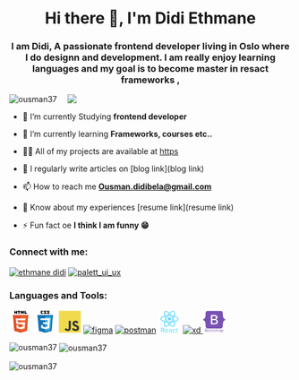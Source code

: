 <h1 align="center">Hi there  👋,  I'm Didi Ethmane</h1>
<h3 align="center">I am Didi,  A passionate frontend developer living in Oslo  where I do  designn and development.  I am really enjoy learning languages and my  goal is to become master in resact  frameworks , </h3>


<img align="right" width="400" src="https://external-content.duckduckgo.com/iu/?u=https%3A%2F%2Fi.pinimg.com%2Foriginals%2F54%2Fe3%2F7d%2F54e37d8074ebcde1d96c77d7b2a7f310.gif&f=1&nofb=1&ipt=55747f7ebe06f0f1f9a61d4b4132218953a0746e10c97ec84cc6c5b8f1aa6ac9&ipo=images">


<p align="left"> <img src="https://komarev.com/ghpvc/?username=ousman37&label=Profile%20views&color=0e75b6&style=flat" alt="ousman37" /> </p>

- 🔭 I’m currently Studying **frontend developer**

- 🌱 I’m currently learning **Frameworks, courses etc..**

- 👨‍💻 All of my projects are available at [https](https)

- 📝 I regularly write articles on [blog link](blog link)

- 📫 How to reach me **Ousman.didibela@gmail.com**

- 📄 Know about my experiences [resume link](resume link)

- ⚡ Fun fact oe **I think I am funny 😁**

<h3 align="left">Connect with me:</h3>
<p align="left">
<a href="https://linkedin.com/in/ethmane didi" target="blank"><img align="center" src="https://raw.githubusercontent.com/rahuldkjain/github-profile-readme-generator/master/src/images/icons/Social/linked-in-alt.svg" alt="ethmane didi" height="30" width="40" /></a>
<a href="https://instagram.com/palett_ui_ux" target="blank"><img align="center" src="https://raw.githubusercontent.com/rahuldkjain/github-profile-readme-generator/master/src/images/icons/Social/instagram.svg" alt="palett_ui_ux" height="30" width="40" /></a>
</p>

<h3 align="left">Languages and Tools:</h3>
<p align="left"> 
<img src="https://raw.githubusercontent.com/devicons/devicon/master/icons/html5/html5-original-wordmark.svg" alt="html5" width="40" height="40"/>
<img src="https://raw.githubusercontent.com/devicons/devicon/master/icons/css3/css3-original-wordmark.svg" alt="css3" width="40" height="40"/></a>
 <img src="https://raw.githubusercontent.com/devicons/devicon/master/icons/javascript/javascript-original.svg" alt="javascript" width="40" height="40"/></a>  
 <a href="https://www.figma.com/" target="_blank" rel="noreferrer">
 <img src="https://www.vectorlogo.zone/logos/figma/figma-icon.svg" alt="figma" width="40" height="40"/></a>  
 <a href="https://www.w3schools.com/css/" target="_blank" rel="noreferrer">  
 <a href="https://www.w3.org/html/" target="_blank" rel="noreferrer"></a>
 <a href="https://developer.mozilla.org/en-US/docs/Web/JavaScript" target="_blank" rel="noreferrer">
 <a href="https://postman.com" target="_blank" rel="noreferrer">
 <img src="https://www.vectorlogo.zone/logos/getpostman/getpostman-icon.svg" alt="postman" width="40" height="40"/></a> 
 <a href="https://reactjs.org/" target="_blank" rel="noreferrer">
 <img src="https://raw.githubusercontent.com/devicons/devicon/master/icons/react/react-original-wordmark.svg" alt="react" width="40" height="40"/></a>  
 <a href="https://getbootstrap.com" target="_blank" rel="noreferrer"> 
 <a href="https://www.adobe.com/products/xd.html" target="_blank" rel="noreferrer"> 
 <img src="https://cdn.worldvectorlogo.com/logos/adobe-xd.svg" alt="xd" width="40" height="40"/> </a>
 <img src="https://raw.githubusercontent.com/devicons/devicon/master/icons/bootstrap/bootstrap-plain-wordmark.svg" alt="bootstrap" width="40" height="40"/></a></p>

<p><img align="left" src="https://github-readme-stats.vercel.app/api/top-langs?username=ousman37&show_icons=true&locale=en&layout=compact" alt="ousman37" /></p>

<p>&nbsp;<img align="center" src="https://github-readme-stats.vercel.app/api?username=ousman37&show_icons=true&locale=en" alt="ousman37" /></p>

<p><img align="center" src="https://github-readme-streak-stats.herokuapp.com/?user=ousman37&" alt="ousman37" /></p>

